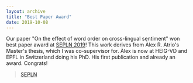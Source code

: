 ```yaml
---
layout: archive
title: "Best Paper Award"
date: 2019-10-08
---
```


<meta name="twitter:image" content="https://twitter.com/sepln/status/1177253759883386880/photo/1" />

Our paper "On the effect of word order on cross-lingual sentiment" won best paper award at [SEPLN 2019](http://hitz.eus/sepln2019/)! This work derives from Àlex R. Atrio's Master's thesis, which I was co-supervisor for. Àlex is now at HEIG-VD and EPFL in Switzerland doing his PhD. His first publication and already an award. Congrats!

<div class="center">

<blockquote class="twitter-tweet" data-partner="tweetdeck"><p lang="en" dir="ltr"><a href="https://twitter.com/sepln/status/1177253759883386880">SEPLN</a></blockquote>
<script async src="//platform.twitter.com/widgets.js" charset="utf-8"></script>

</div>
